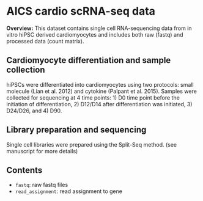 # AICS cardio scRNA-seq data 

**Overview:** This dataset contains single cell RNA-sequencing data from in vitro hiPSC derived cardiomyocytes
and includes both raw (fastq) and processed data (count matrix).

## Cardiomyocyte differentiation and sample collection 
hiPSCs were differentiated into cardiomyocytes using two protocols: small molecule (Lian et al. 2012) and 
cytokine (Palpant et al. 2015). Samples were collected for sequencing at 4 time points: 1) D0 time point
before the initiation of differentiation, 2) D12/D14 after differentiation was initiated, 3) D24/D26, and 4) D90.

## Library preparation and sequencing
Single cell libraries were prepared using the Split-Seq method. (see manuscript for more details)

## Contents 
- `fastq`: raw fastq files
- `read_assignment`: read assignment to gene
